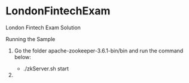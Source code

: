 # LondonFintechExam
London Fintech Exam Solution

Running the Sample

1) Go the folder apache-zookeeper-3.6.1-bin/bin and run the command below:
    -  ./zkServer.sh start
    
2)     
